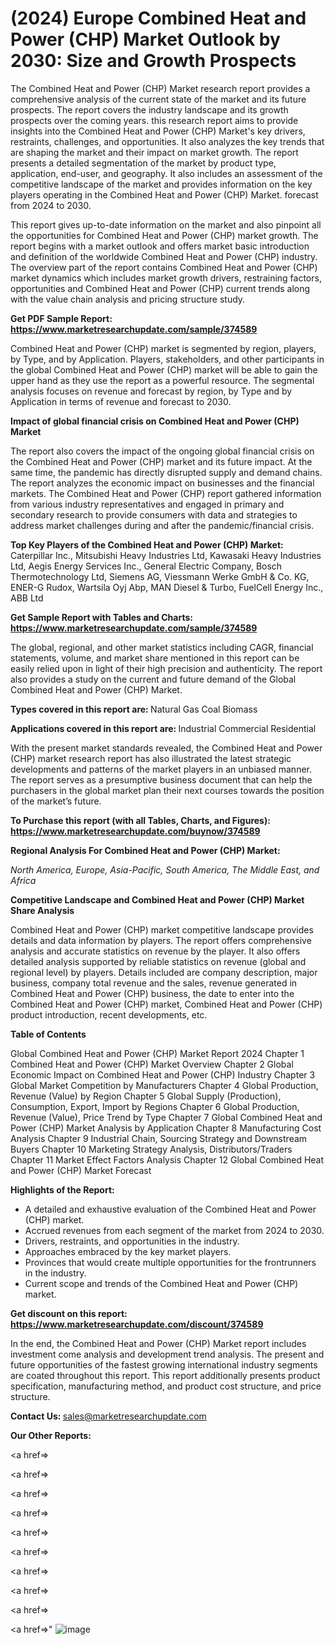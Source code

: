 # (2024) Europe Combined Heat and Power (CHP) Market Outlook by 2030: Size and Growth Prospects

The Combined Heat and Power (CHP) Market research report provides a comprehensive analysis of the current state of the market and its future prospects. The report covers the industry landscape and its growth prospects over the coming years. this research report aims to provide insights into the Combined Heat and Power (CHP) Market's key drivers, restraints, challenges, and opportunities. It also analyzes the key trends that are shaping the market and their impact on market growth. The report presents a detailed segmentation of the market by product type, application, end-user, and geography. It also includes an assessment of the competitive landscape of the market and provides information on the key players operating in the Combined Heat and Power (CHP) Market. forecast from 2024 to 2030.

This report gives up-to-date information on the market and also pinpoint all the opportunities for Combined Heat and Power (CHP) market growth. The report begins with a market outlook and offers market basic introduction and definition of the worldwide Combined Heat and Power (CHP) industry. The overview part of the report contains Combined Heat and Power (CHP) market dynamics which includes market growth drivers, restraining factors, opportunities and Combined Heat and Power (CHP) current trends along with the value chain analysis and pricing structure study.

<strong><b>Get PDF Sample Report: <a href=https://www.marketresearchupdate.com/sample/374589>https://www.marketresearchupdate.com/sample/374589</a></b></strong>

Combined Heat and Power (CHP) market is segmented by region, players, by Type, and by Application. Players, stakeholders, and other participants in the global Combined Heat and Power (CHP) market will be able to gain the upper hand as they use the report as a powerful resource. The segmental analysis focuses on revenue and forecast by region, by Type and by Application in terms of revenue and forecast to 2030.

<strong><b>Impact of global financial crisis on Combined Heat and Power (CHP) Market</b></strong>

The report also covers the impact of the ongoing global financial crisis on the Combined Heat and Power (CHP) market and its future impact. At the same time, the pandemic has directly disrupted supply and demand chains. The report analyzes the economic impact on businesses and the financial markets. The Combined Heat and Power (CHP) report gathered information from various industry representatives and engaged in primary and secondary research to provide consumers with data and strategies to address market challenges during and after the pandemic/financial crisis.

<strong><b>Top Key Players of the Combined Heat and Power (CHP) Market:
</b></strong>Caterpillar Inc., Mitsubishi Heavy Industries Ltd, Kawasaki Heavy Industries Ltd, Aegis Energy Services Inc., General Electric Company, Bosch Thermotechnology Ltd, Siemens AG, Viessmann Werke GmbH & Co. KG, ENER-G Rudox, Wartsila Oyj Abp, MAN Diesel & Turbo, FuelCell Energy Inc., ABB Ltd<strong><b>
</b></strong>

<strong><b>Get Sample Report with Tables and Charts: <a href=https://www.marketresearchupdate.com/sample/374589>https://www.marketresearchupdate.com/sample/374589</a></b></strong>

The global, regional, and other market statistics including CAGR, financial statements, volume, and market share mentioned in this report can be easily relied upon in light of their high precision and authenticity. The report also provides a study on the current and future demand of the Global Combined Heat and Power (CHP) Market.

<strong><b>Types covered in this report are:
</b></strong>Natural Gas
Coal
Biomass<strong><b>
</b></strong>

<strong><b>Applications covered in this report are:
</b></strong>Industrial
Commercial
Residential<strong><b>
</b></strong>

With the present market standards revealed, the Combined Heat and Power (CHP) market research report has also illustrated the latest strategic developments and patterns of the market players in an unbiased manner. The report serves as a presumptive business document that can help the purchasers in the global market plan their next courses towards the position of the market’s future.

<strong><b>To Purchase this report (with all Tables, Charts, and Figures): <a href=https://www.marketresearchupdate.com/buynow/374589>https://www.marketresearchupdate.com/buynow/374589</a></b></strong>

<strong><b>Regional Analysis For Combined Heat and Power (CHP) Market:</b></strong>

<em><i>North America, Europe, Asia-Pacific, South America, The Middle East, and Africa</i></em>

<strong><b>Competitive Landscape and Combined Heat and Power (CHP) Market Share Analysis</b></strong>

Combined Heat and Power (CHP) market competitive landscape provides details and data information by players. The report offers comprehensive analysis and accurate statistics on revenue by the player. It also offers detailed analysis supported by reliable statistics on revenue (global and regional level) by players. Details included are company description, major business, company total revenue and the sales, revenue generated in Combined Heat and Power (CHP) business, the date to enter into the Combined Heat and Power (CHP) market, Combined Heat and Power (CHP) product introduction, recent developments, etc.

<strong><b>Table of Contents</b></strong>

Global Combined Heat and Power (CHP) Market Report 2024
Chapter 1 Combined Heat and Power (CHP) Market Overview
Chapter 2 Global Economic Impact on Combined Heat and Power (CHP) Industry
Chapter 3 Global Market Competition by Manufacturers
Chapter 4 Global Production, Revenue (Value) by Region
Chapter 5 Global Supply (Production), Consumption, Export, Import by Regions
Chapter 6 Global Production, Revenue (Value), Price Trend by Type
Chapter 7 Global Combined Heat and Power (CHP) Market Analysis by Application
Chapter 8 Manufacturing Cost Analysis
Chapter 9 Industrial Chain, Sourcing Strategy and Downstream Buyers
Chapter 10 Marketing Strategy Analysis, Distributors/Traders
Chapter 11 Market Effect Factors Analysis
Chapter 12 Global Combined Heat and Power (CHP) Market Forecast

<strong><b>Highlights of the Report:</b></strong>

- A detailed and exhaustive evaluation of the Combined Heat and Power (CHP) market.
- Accrued revenues from each segment of the market from 2024 to 2030.
- Drivers, restraints, and opportunities in the industry.
- Approaches embraced by the key market players.
- Provinces that would create multiple opportunities for the frontrunners in the industry.
- Current scope and trends of the Combined Heat and Power (CHP) market.

<strong><b>Get discount on this report: <a href=https://www.marketresearchupdate.com/discount/374589>https://www.marketresearchupdate.com/discount/374589</a></b></strong>

In the end, the Combined Heat and Power (CHP) Market report includes investment come analysis and development trend analysis. The present and future opportunities of the fastest growing international industry segments are coated throughout this report. This report additionally presents product specification, manufacturing method, and product cost structure, and price structure.

<strong><b>Contact Us:
</b></strong>sales@marketresearchupdate.com

<strong>Our Other Reports:</strong>

<a href=></a>

<a href=></a>

<a href=></a>

<a href=></a>

<a href=></a>

<a href=></a>

<a href=></a>

<a href=></a>

<a href=></a>

<a href=></a>"
![image](https://github.com/Gayatrikarjule/Market-Analysis-360/assets/97346546/2b94cc7e-9adb-4287-8d6b-c4557547892a)
